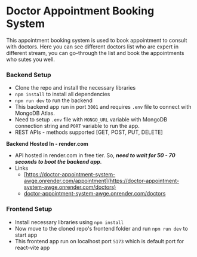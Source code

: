 # Doctor Appointment Booking System

This appointment booking system is used to book appointment to consult with doctors. Here you can see different doctors list who are expert in different stream, you can go-through the list and book the appointments who sutes you well.

### Backend Setup

* Clone the repo and install the necessary libraries
* `npm install` to install all dependencies
* `npm run dev` to run the backend
* This backend app run in port `3001` and requires `.env` file to connect with MongoDB Atlas.
* Need to setup `.env` file with `MONGO_URL` variable with MongoDB connection string and `PORT` variable to run the app.
* REST APIs - methods supported [GET, POST, PUT, DELETE]

**Backend Hosted In - render.com**

* API hosted in render.com in free tier. So, ***need to wait for 50 - 70 seconds to boot the backend app***.
* Links
  * [https://doctor-appointment-system-awge.onrender.com/appointment](https://doctor-appointment-system-awge.onrender.com/doctors)
  * [doctor-appointment-system-awge.onrender.com/doctors](https://doctor-appointment-system-awge.onrender.com/doctors)

### **Frontend Setup**

* Install necessary libraries using `npm install`
* Now move to the cloned repo's frontend folder and run `npm run dev` to start app
* This frontend app run on localhost port `5173` which is default port for react-vite app
